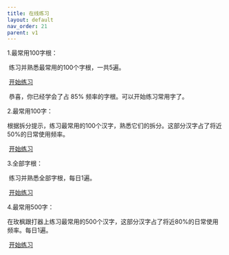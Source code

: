 ```yaml
---
title: 在线练习
layout: default
nav_order: 21
parent: v1
---
```


1.最常用100字根：

​		练习并熟悉最常用的100个字根，一共5遍。

​		[开始练习](../../v1/practice/practice_100)

​		恭喜，你已经学会了占 85% 频率的字根。可以开始练习常用字了。

2.最常用100字：

​		根据拆分提示，练习最常用的100个汉字，熟悉它们的拆分。这部分汉字占了将近50%的日常使用频率。

​		[开始练习](../v1/practice/practice_characters)

3.全部字根：

​		练习并熟悉全部字根，每日1遍。

​		[开始练习](../v1/practice/practice)

4.最常用500字：

​		在玫枫跟打器上练习最常用的500个汉字，这部分汉字占了将近80%的日常使用频率。每日1遍。

​		[开始练习](https://kylebing.cn/tools/typepad/)
